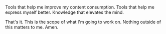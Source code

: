 Tools that help me improve my content consumption.
Tools that help me express myself better.
Knowledge that elevates the mind.

That's it. This is the scope of what I'm going to work on. Nothing outside of this matters to me. Amen.